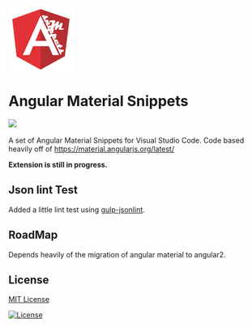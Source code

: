 ![](images/icon.png)

# Angular Material Snippets

<img src="https://gerdi.visualstudio.com/DefaultCollection/_apis/public/build/definitions/1f9f9a18-b192-4a1e-aee8-858193d76db5/2/badge">

A set of Angular Material Snippets for Visual Studio Code.
Code based heavily off of https://material.angularjs.org/latest/

**Extension is still in progress.**

## Json lint Test
Added a little lint test using  [gulp-jsonlint](https://www.npmjs.com/package/gulp-jsonlint).

## RoadMap
Depends heavily of the migration of angular material to angular2.

## License

[MIT License] 

[![License][license-badge]][MIT License]

[MIT License]: http://en.wikipedia.org/wiki/MIT_License
[license-badge]: https://img.shields.io/badge/license-MIT-blue.svg
